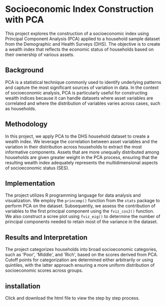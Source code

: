 # Socioeconomic Index Construction with PCA

This project explores the construction of a socioeconomic index using Principal Component Analysis (PCA) applied to a household sample dataset from the Demographic and Health Surveys (DHS). The objective is to create a wealth index that reflects the economic status of households based on their ownership of various assets.

## Background

PCA is a statistical technique commonly used to identify underlying patterns and capture the most significant sources of variation in data. In the context of socioeconomic analysis, PCA is particularly useful for constructing wealth indices because it can handle datasets where asset variables are correlated and where the distribution of variables varies across cases, such as households.

## Methodology

In this project, we apply PCA to the DHS household dataset to create a wealth index. We leverage the correlation between asset variables and the variation in their distribution across households to extract the most informative components. Assets that are more unequally distributed among households are given greater weight in the PCA process, ensuring that the resulting wealth index adequately represents the multidimensional aspects of socioeconomic status (SES).

## Implementation

The project utilizes R programming language for data analysis and visualization. We employ the `princomp()` function from the `stats` package to perform PCA on the dataset. Subsequently, we assess the contribution of variables to the first principal component using the `fviz_cos2()` function. We also construct a scree plot using `fviz_eig()` to determine the number of principal components needed to retain most of the variance in the dataset.

## Results and Interpretation

The project categorizes households into broad socioeconomic categories, such as 'Poor', 'Middle', and 'Rich', based on the scores derived from PCA. Cutoff points for categorization are determined either arbitrarily or using quintiles, with the latter approach ensuring a more uniform distribution of socioeconomic scores across groups.

## installation
Click and download the html file to view the step by step process.

